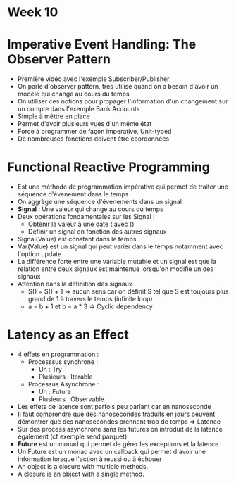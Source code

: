  # Week 10
 ###
# Imperative Event Handling: The Observer Pattern
- Première vidéo avec l'exemple Subscriber/Publisher
- On parle d'observer pattern, très utilisé quand on a besoin d'avoir un modèle qui change au cours du temps
- On utiliser ces notions pour propager l'information d'un changement sur un compte dans l'exemple Bank Accounts
- Simple à mêttre en place
- Permet d'avoir plusieurs vues d'un même état
- Force à programmer de façon imperative, Unit-typed
- De nombreuses fonctions doivent être coordonnées

# Functional Reactive Programming
- Est une méthode de programmation impérative qui permet de traiter une séquence d'évenement dans le temps
- On aggrège une séquence d'évenements dans un signal
- **Signal** : Une valeur qui change au cours du temps
- Deux opérations fondamentales sur les Signal :
    - Obtenir la valeur à une date t avec ()
    - Définir un signal en fonction des autres signaux
- Signal(Value) est constant dans le temps
- Var(Value) est un signal qui peut varier dans le temps notamment avec l'option update
- La différence forte entre une variable mutable et un signal est que la relation entre deux signaux est maintenue lorsqu'on modifie un des signaux
- Attention dans la définition des signaux
    - S() = S() + 1 => aucun sens car on définit S tel que S est toujours plus grand de 1 à travers le temps (infinite loop)
    - a = b + 1 et b = a * 3 => Cyclic dependency
 
# Latency as an Effect  
- 4 effets en programmation :
    - Processsus synchrone :
        - Un : Try
        - Plusieurs : Iterable
    - Processus Asynchrone :
        - Un : Future
        - Plusieurs : Observable
- Les effets de latence sont parfois peu parlant car en nanoseconde
- Il faut comprendre que des nanosecondes traduits en jours peuvent démontrer que des nanosecondes prennent trop de temps => Latence
- Sur des process asynchrone sans les futures on introduit de la latence également (cf exemple send parquet)
- **Future** est un monad qui permet de gérer les exceptions et la latence
- Un Future est un monad avec un callback qui permet d'avoir une information lorsque l'action à reussi ou à échouer
- An object is a closure with multiple methods.
- A closure is an object with a single method. 